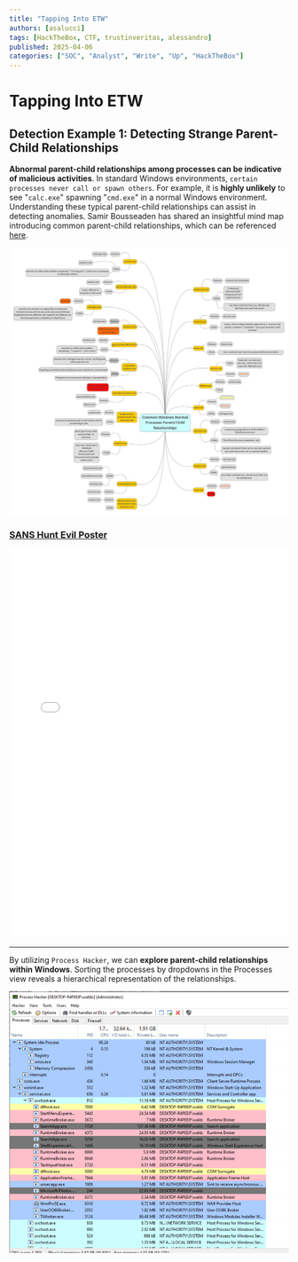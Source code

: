 ```yaml
---
title: "Tapping Into ETW"
authors: [asalucci]
tags: [HackTheBox, CTF, trustinveritas, alessandro]
published: 2025-04-06
categories: ["SOC", "Analyst", "Write", "Up", "HackTheBox"]
---
```


# Tapping Into ETW

## Detection Example 1: Detecting Strange Parent-Child Relationships

**Abnormal parent-child relationships among processes can be indicative of malicious activities**. In standard Windows environments, `certain processes never call or spawn others`. For example, it is **highly unlikely** to see "`calc.exe`" spawning "`cmd.exe`" in a normal Windows environment. Understanding these typical parent-child relationships can assist in detecting anomalies. Samir Bousseaden has shared an insightful mind map introducing common parent-child relationships, which can be referenced [here](https://twitter.com/SBousseaden/status/1195373669930983424).

![Common-Windows-Normal-Processes](img/Common-Windows-Normal-Processes.png)

### [SANS Hunt Evil Poster](https://sansorg.egnyte.com/dl/WFdH1hHnQI)

<iframe src="/pdfs/SANS_DFPS_FOR508_v4.11_0624.pdf" width="100%" height="700px" style="border: none;">
    Dieses Dokument kann leider nicht angezeigt werden.
    <a href="/pdfs/SANS_DFPS_FOR508_v4.11_0624.pdf">PDF öffnen</a>
</iframe>

---

By utilizing `Process Hacker`, we can **explore parent-child relationships within Windows**. Sorting the processes by dropdowns in the Processes view reveals a hierarchical representation of the relationships.

![Process-Hacker-1](img/Process-Hacker-1.png)